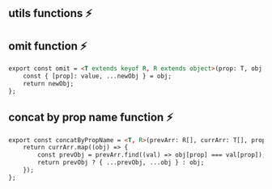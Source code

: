 ## utils functions ⚡️

## omit function ⚡️

```html
export const omit = <T extends keyof R, R extends object>(prop: T, obj: R): Pick<R, Exclude<keyof R, T>> => {
    const { [prop]: value, ...newObj } = obj;
    return newObj;
};
```

## concat by prop name function ⚡️

```html
export const concatByPropName = <T, R>(prevArr: R[], currArr: T[], prop: string): Array<Spread<T, R>> | T[] => {
    return currArr.map((obj) => {
        const prevObj = prevArr.find((val) => obj[prop] === val[prop]);
        return prevObj ? { ...prevObj, ...obj } : obj;
    });
};
```
